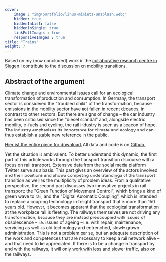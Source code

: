 ```yaml
---
cover:
    image : "img/portfolio/linus-mimietz-unsplash.webp"
    hidden: true
    hiddenInList: false
    hiddenInSingle: true
    linkFullImages : true
    responsiveImages : true
title: "Trains"
weight: 7
---
```


Based on my (now concluded) work in the [collaborative research centre in Siegen](https://www.mediacoop.uni-siegen.de/de/projekte/a04/) I contribute to the discussion on mobility transitions.
<!--more-->
## Abstract of the argument
Climate change and environmental issues call for an ecological transformation of production and consumption. In Germany, the transport sector is considered the "troubled child" of the transformation, because emissions in the mobility sector have not fallen in recent decades, in contrast to other sectors. But there are signs of change – the car industry has been criticised since the "diesel scandal" and, alongside electric mobility, e-fuels and cycling, the rail industry is seen as a beacon of hope. The industry emphasises its importance for climate and ecology and can thus establish a stable new reference in the public.

[Hier ist the entire piece for download.](http://dspace.ub.uni-siegen.de/handle/ubsi/2290)
All data and code is on [Github.](https://github.com/LaserStefan/Verkehrswende_railway)

Yet the situation is ambivalent. To better understand this dynamic, the first part of this article works through the transport transition discourse with a focus on rail transport. Extensive data from the social media platform Twitter serve as a basis. This part gives an overview of the actors involved and their positions and shows competing understandings of the transport transition as well as the multiplicity of problem ideas. From a qualitative perspective, the second part discusses two innovative projects in rail transport: the "Green Function of Movement Control", which brings a kind of green wave to rail, and the "Digital Automatic Coupling", which is intended to replace a coupling technology in freight transport that is more than 150 years old. However, it becomes apparent that the ecological transformation at the workplace rail is fleeting. The railways themselves are not driving any transformation, because they are instead preoccupied with issues of obsolescence – i.e. issues of ageing – i.e. with repair, maintenance, servicing as well as old technology and entrenched, slowly grown administration. This is not a problem per se, but an adequate description of the work and competences that are necessary to keep a rail network alive – and that need to be appreciated. If there is to be a change in transport by and with the railways, it will only work with less and slower traffic, also on the railways.
